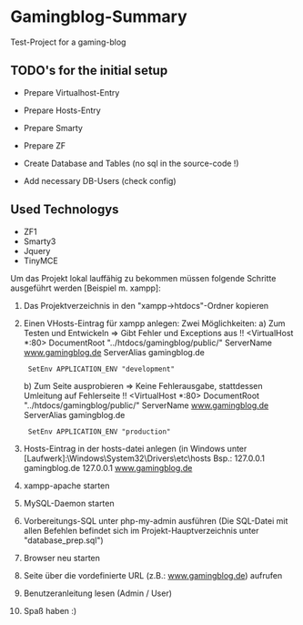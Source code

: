 Gamingblog-Summary
==================
Test-Project for a gaming-blog


TODO's for the initial setup
-----------------------------
- Prepare Virtualhost-Entry
- Prepare Hosts-Entry

- Prepare Smarty
- Prepare ZF

- Create Database and Tables (no sql in the source-code !)
- Add necessary DB-Users (check config)

Used Technologys
----------------

- ZF1
- Smarty3
- Jquery
- TinyMCE

Um das Projekt lokal lauffähig zu bekommen müssen folgende Schritte ausgeführt werden [Beispiel m. xampp]:

1) Das Projektverzeichnis in den "xampp->htdocs"-Ordner kopieren

2) Einen VHosts-Eintrag für xampp anlegen:
   Zwei Möglichkeiten:
   a) Zum Testen und Entwickeln => Gibt Fehler und Exceptions aus !!
    <VirtualHost *:80>
        DocumentRoot "../htdocs/gamingblog/public/"
        ServerName www.gamingblog.de
        ServerAlias gamingblog.de

        SetEnv APPLICATION_ENV "development"
    </VirtualHost>

   b) Zum Seite ausprobieren => Keine Fehlerausgabe, stattdessen Umleitung auf Fehlerseite !!
    <VirtualHost *:80>
        DocumentRoot "../htdocs/gamingblog/public/"
        ServerName www.gamingblog.de
        ServerAlias gamingblog.de

        SetEnv APPLICATION_ENV "production"
    </VirtualHost>

3) Hosts-Eintrag in der hosts-datei anlegen (in Windows unter [Laufwerk]:\Windows\System32\Drivers\etc\hosts
   Bsp.:
   127.0.0.1	gamingblog.de
   127.0.0.1	www.gamingblog.de


4) xampp-apache starten

5) MySQL-Daemon starten

6) Vorbereitungs-SQL unter php-my-admin ausführen
   (Die SQL-Datei mit allen Befehlen befindet sich im Projekt-Hauptverzeichnis unter "database_prep.sql")

7) Browser neu starten

8) Seite über die vordefinierte URL (z.B.: www.gamingblog.de) aufrufen

9) Benutzeranleitung lesen (Admin / User)

10) Spaß haben :)
